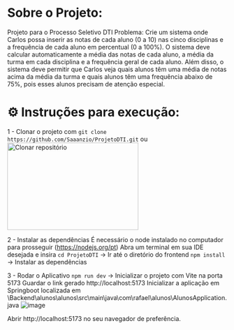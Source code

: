 # Sobre o Projeto:
Projeto para o Processo Seletivo DTI
Problema:
Crie um sistema onde Carlos possa inserir as notas
de cada aluno (0 a 10) nas cinco disciplinas e a
frequência de cada aluno em percentual (0 a 100%). O
sistema deve calcular automaticamente a média das
notas de cada aluno, a média da turma em cada
disciplina e a frequência geral de cada aluno.
Além disso, o sistema deve permitir que Carlos veja
quais alunos têm uma média de notas acima da
média da turma e quais alunos têm uma frequência
abaixo de 75%, pois esses alunos precisam de atenção
especial.

# ⚙️ Instruções para execução:
1 - Clonar o projeto com ```git clone https://github.com/Saaanzio/ProjetoDTI.git```
ou
<img src="![image](https://github.com/user-attachments/assets/b3c91e6c-7a67-4f90-90a1-93d0f7234830)" width="300" height="200" alt="Clonar repositório">

2 - Instalar as dependências
É necessário o node instalado no computador para prosseguir (https://nodejs.org/pt)
Abra um terminal em sua IDE desejada e insira
```cd ProjetoDTI``` -> Ir até o diretório do frontend
```npm install``` -> Instalar as dependências

3 - Rodar o Aplicativo
```npm run dev``` -> Inicializar o projeto com Vite na porta 5173
Guardar o link gerado http://localhost:5173
Inicializar a aplicação em Springboot localizada em \Backend\alunos\alunos\src\main\java\com\rafael\alunos\AlunosApplication.java
![image](https://github.com/user-attachments/assets/58a89195-8c33-4c24-b4f8-9c17a2a9c50a)

Abrir http://localhost:5173 no seu navegador de preferência.


